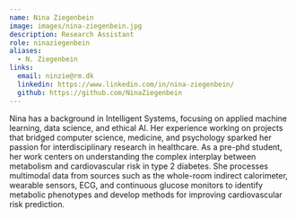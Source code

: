 ```yaml
---
name: Nina Ziegenbein
image: images/nina-ziegenbein.jpg
description: Research Assistant
role: ninaziegenbein
aliases:
  - N. Ziegenbein
links:
  email: ninzie@rm.dk
  linkedin: https://www.linkedin.com/in/nina-ziegenbein/
  github: https://github.com/NinaZiegenbein
---
```


Nina has a background in Intelligent Systems, focusing on applied machine learning, data science, and ethical AI. Her experience working on projects that bridged computer science, medicine, and psychology sparked her passion for interdisciplinary research in healthcare. As a pre-phd student, her work centers on understanding the complex interplay between metabolism and cardiovascular risk in type 2 diabetes. She processes multimodal data from sources such as the whole-room indirect calorimeter, wearable sensors, ECG, and continuous glucose monitors to identify metabolic phenotypes and develop methods for improving cardiovascular risk prediction.
